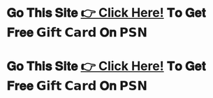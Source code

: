 # 𝐆𝐨 𝐓𝐡𝐢𝐬 𝐒𝐢𝐭𝐞 [👉 Click Here!](https://tinyurl.com/freepsncodes4u) 𝐓𝐨 𝐆𝐞𝐭 𝐅𝐫𝐞𝐞 𝗚𝗶𝗳𝘁 𝗖𝗮𝗿𝗱 𝐎𝐧 𝗣𝗦𝗡
# 𝐆𝐨 𝐓𝐡𝐢𝐬 𝐒𝐢𝐭𝐞 [👉 Click Here!](https://tinyurl.com/freepsncodes4u) 𝐓𝐨 𝐆𝐞𝐭 𝐅𝐫𝐞𝐞 𝗚𝗶𝗳𝘁 𝗖𝗮𝗿𝗱 𝐎𝐧 𝗣𝗦𝗡
